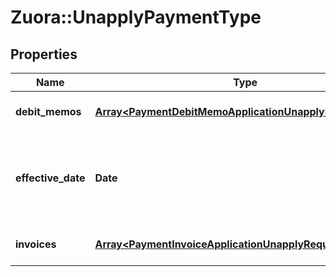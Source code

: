 # Zuora::UnapplyPaymentType

## Properties
Name | Type | Description | Notes
------------ | ------------- | ------------- | -------------
**debit_memos** | [**Array&lt;PaymentDebitMemoApplicationUnapplyRequestType&gt;**](PaymentDebitMemoApplicationUnapplyRequestType.md) | Container for debit memos.  | [optional] 
**effective_date** | **Date** | The date when the payment is unapplied, in &#x60;yyyy-mm-dd&#x60; format.  | [optional] 
**invoices** | [**Array&lt;PaymentInvoiceApplicationUnapplyRequestType&gt;**](PaymentInvoiceApplicationUnapplyRequestType.md) | Container for invoices.  | [optional] 


